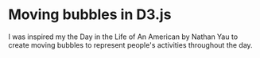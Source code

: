 # Moving bubbles in D3.js

 I was inspired my the Day in the Life of An American by Nathan Yau to create moving bubbles to represent people's activities throughout the day.